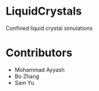 # LiquidCrystals
Confined liquid crystal simulations

# Contributors
- Mohammad Ayyash
- Bo Zhang
- Sam Yu
